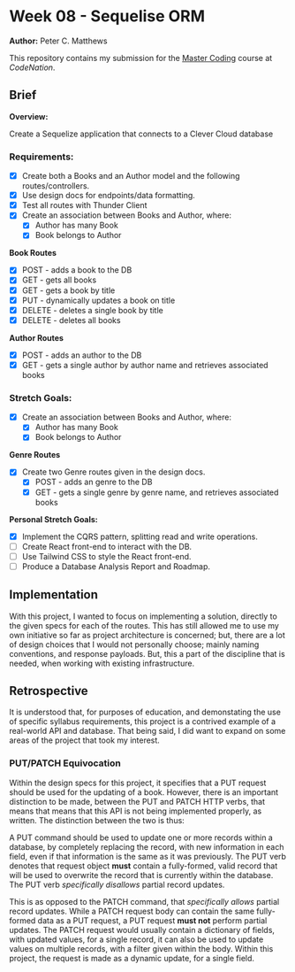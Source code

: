 # Week 08 - Sequelise ORM

**Author:** Peter C. Matthews

This repository contains my submission for the [Master Coding](https://wearecodenation.com/2022/04/25/master-coding/) course at *CodeNation*.

## Brief

**Overview:**

Create a Sequelize application that connects to a Clever Cloud database

### Requirements:
 - [x] Create both a Books and an Author model and the following routes/controllers.
 - [x] Use design docs for endpoints/data formatting.
 - [x] Test all routes with Thunder Client
 - [x] Create an association between Books and Author, where:
   - [x] Author has many Book
   - [x] Book belongs to Author
 
 **Book Routes**
 - [x] POST - adds a book to the DB
 - [x] GET - gets all books
 - [x] GET - gets a book by title
 - [x] PUT - dynamically updates a book on title
 - [x] DELETE - deletes a single book by title
 - [x] DELETE - deletes all books
 
 **Author Routes**
 - [x] POST - adds an author to the DB
 - [x] GET - gets a single author by author name and retrieves associated books

### Stretch Goals:
 - [x] Create an association between Books and Author, where:
   - [x] Author has many Book
   - [x] Book belongs to Author

 **Genre Routes**
 - [x] Create two Genre routes given in the design docs.
   - [x] POST - adds an genre to the DB
   - [x] GET - gets a single genre by genre name, and retrieves associated books

**Personal Stretch Goals:**

 - [x] Implement the CQRS pattern, splitting read and write operations.
 - [ ] Create React front-end to interact with the DB.
 - [ ] Use Tailwind CSS to style the React front-end.
 - [ ] Produce a Database Analysis Report and Roadmap.

## Implementation

With this project, I wanted to focus on implementing a solution, directly to the given specs for each of the routes. This has still allowed me to use my own initiative so far as project architecture is concerned; but, there are a lot of design choices that I would not personally choose; mainly naming conventions, and response payloads. But, this a part of the discipline that is needed, when working with existing infrastructure.

## Retrospective

It is understood that, for purposes of education, and demonstating the use of specific syllabus requirements, this project is a contrived example of a real-world API and database. That being said, I did want to expand on some areas of the project that took my interest.  

### PUT/PATCH Equivocation

Within the design specs for this project, it specifies that a PUT request should be used for the updating of a book. However, there is an important distinction to be made, between the PUT and PATCH HTTP verbs, that means that means that this API is not being implemented properly, as written. The distinction between the two is thus:

A PUT command should be used to update one or more records within a database, by completely replacing the record, with new information in each field, even if that information is the same as it was previously. The PUT verb denotes that request object **must** contain a fully-formed, valid record that will be used to overwrite the record that is currently within the database. The PUT verb *specifically disallows* partial record updates.

This is as opposed to the PATCH command, that *specifically allows* partial record updates. While a PATCH request body can contain the same fully-formed data as a PUT request, a PUT request **must not** perform partial updates. The PATCH request would usually contain a dictionary of fields, with updated values, for a single record, it can also be used to update values on multiple records, with a filter given within the body. Within this project, the request is made as a dynamic update, for a single field.